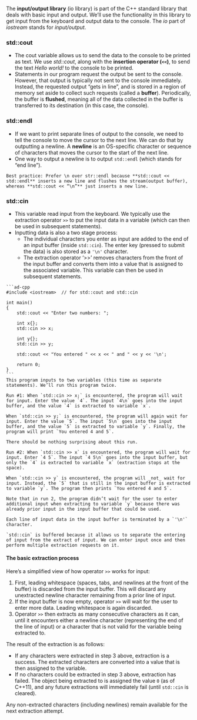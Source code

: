 The **input/output library** (io library) is part of the C++ standard library that deals with basic input and output. We’ll use the functionality in this library to get input from the keyboard and output data to the console. The _io_ part of _iostream_ stands for _input/output_.
### std::cout
- The cout variable allows us to send the data to the console to be printed as text. We use _std::cout_, along with the **insertion operator (`<<`)**, to send the text _Hello world!_ to the console to be printed.
- Statements in our program request the output be sent to the console. However, that output is typically not sent to the console immediately. Instead, the requested output “gets in line”, and is stored in a region of memory set aside to collect such requests (called a **buffer**). Periodically, the buffer is **flushed**, meaning all of the data collected in the buffer is transferred to its destination (in this case, the console).

### std::endl
- If we want to print separate lines of output to the console, we need to tell the console to move the cursor to the next line. We can do that by outputting a newline. A **newline** is an OS-specific character or sequence of characters that moves the cursor to the start of the next line.
- One way to output a newline is to output `std::endl` (which stands for “end line”).

```ad-tip
Best practice: Prefer \n over str::endl because **std::cout << std::endl** inserts a new line and flushes the stream(output buffer), whereas **std::cout << “\n”** just inserts a new line.
```

### std::cin
- This variable read input from the keyboard. We typically use the extraction operator `>>` to put the input data in a variable (which can then be used in subsequent statements).
- Inputting data is also a two stage process:
	- The individual characters you enter as input are added to the end of an input buffer (inside `std::cin`). The enter key (pressed to submit the data) is also stored as a `'\n'` character.
	- The extraction operator ‘>>’ removes characters from the front of the input buffer and converts them into a value that is assigned to the associated variable. This variable can then be used in subsequent statements.
````ad-example
```ad-cpp
#include <iostream>  // for std::cout and std::cin

int main()
{
    std::cout << "Enter two numbers: ";

    int x{};
    std::cin >> x;

    int y{};
    std::cin >> y;

    std::cout << "You entered " << x << " and " << y << '\n';

    return 0;
}
```
This program inputs to two variables (this time as separate statements). We’ll run this program twice.

Run #1: When `std::cin >> x;` is encountered, the program will wait for input. Enter the value `4`. The input `4\n` goes into the input buffer, and the value `4` is extracted to variable `x`.

When `std::cin >> y;` is encountered, the program will again wait for input. Enter the value `5`. The input `5\n` goes into the input buffer, and the value `5` is extracted to variable `y`. Finally, the program will print `You entered 4 and 5`.

There should be nothing surprising about this run.

Run #2: When `std::cin >> x` is encountered, the program will wait for input. Enter `4 5`. The input `4 5\n` goes into the input buffer, but only the `4` is extracted to variable `x` (extraction stops at the space).

When `std::cin >> y` is encountered, the program will _not_ wait for input. Instead, the `5` that is still in the input buffer is extracted to variable `y`. The program then prints `You entered 4 and 5`.

Note that in run 2, the program didn’t wait for the user to enter additional input when extracting to variable `y` because there was already prior input in the input buffer that could be used.
````


```ad-note
Each line of input data in the input buffer is terminated by a `'\n'` character.
```

```ad-note
`std::cin` is buffered because it allows us to separate the entering of input from the extract of input. We can enter input once and then perform multiple extraction requests on it.
```

#### The basic extraction process
Here’s a simplified view of how operator `>>` works for input:

1. First, leading whitespace (spaces, tabs, and newlines at the front of the buffer) is discarded from the input buffer. This will discard any unextracted newline character remaining from a prior line of input.
2. If the input buffer is now empty, operator `>>` will wait for the user to enter more data. Leading whitespace is again discarded.
3. Operator `>>` then extracts as many consecutive characters as it can, until it encounters either a newline character (representing the end of the line of input) or a character that is not valid for the variable being extracted to.

The result of the extraction is as follows:

- If any characters were extracted in step 3 above, extraction is a success. The extracted characters are converted into a value that is then assigned to the variable.
- If no characters could be extracted in step 3 above, extraction has failed. The object being extracted to is assigned the value `0` (as of C++11), and any future extractions will immediately fail (until `std::cin` is cleared).

Any non-extracted characters (including newlines) remain available for the next extraction attempt.